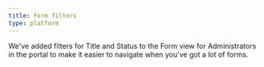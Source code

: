 ```yaml
---
title: Form filters
type: platform
---
```


We've added filters for Title and Status to the Form view for Administrators in the portal to make it easier to navigate when you've got a lot of forms.